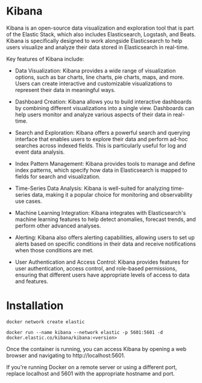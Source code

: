 # Kibana 

Kibana is an open-source data visualization and exploration tool that is part of the Elastic Stack, which also includes Elasticsearch, Logstash, and Beats. Kibana is specifically designed to work alongside Elasticsearch to help users visualize and analyze their data stored in Elasticsearch in real-time.

Key features of Kibana include:

- Data Visualization: Kibana provides a wide range of visualization options, such as bar charts, line charts, pie charts, maps, and more. Users can create interactive and customizable visualizations to represent their data in meaningful ways.

- Dashboard Creation: Kibana allows you to build interactive dashboards by combining different visualizations into a single view. Dashboards can help users monitor and analyze various aspects of their data in real-time.

- Search and Exploration: Kibana offers a powerful search and querying interface that enables users to explore their data and perform ad-hoc searches across indexed fields. This is particularly useful for log and event data analysis.

- Index Pattern Management: Kibana provides tools to manage and define index patterns, which specify how data in Elasticsearch is mapped to fields for search and visualization.

- Time-Series Data Analysis: Kibana is well-suited for analyzing time-series data, making it a popular choice for monitoring and observability use cases.

- Machine Learning Integration: Kibana integrates with Elasticsearch's machine learning features to help detect anomalies, forecast trends, and perform other advanced analyses.

- Alerting: Kibana also offers alerting capabilities, allowing users to set up alerts based on specific conditions in their data and receive notifications when those conditions are met.

- User Authentication and Access Control: Kibana provides features for user authentication, access control, and role-based permissions, ensuring that different users have appropriate levels of access to data and features.

# Installation

```
docker network create elastic

docker run --name kibana --network elastic -p 5601:5601 -d docker.elastic.co/kibana/kibana:<version>

```

Once the container is running, you can access Kibana by opening a web browser and navigating to http://localhost:5601.

If you're running Docker on a remote server or using a different port, replace localhost and 5601 with the appropriate hostname and port.